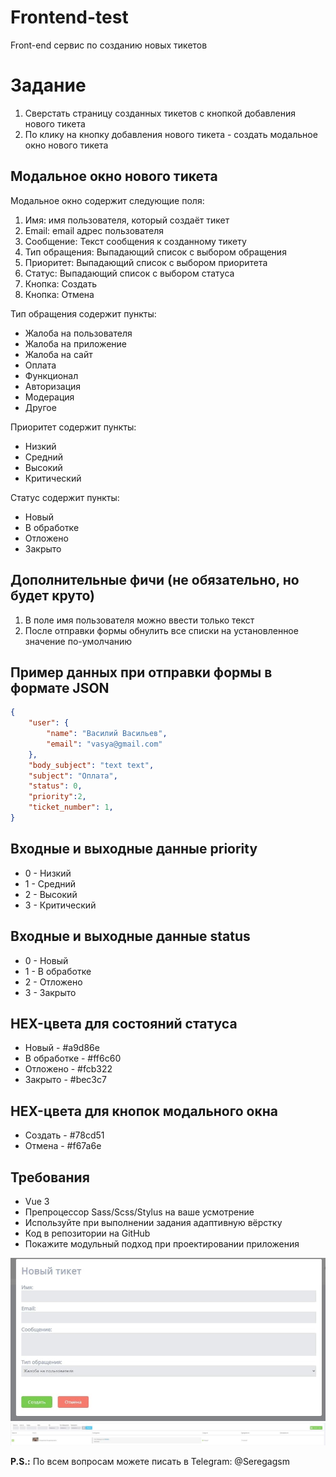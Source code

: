 # Frontend-test

Front-end сервис по созданию новых тикетов

# Задание

1) Сверстать страницу созданных тикетов с кнопкой добавления нового тикета
2) По клику на кнопку добавления нового тикета - создать модальное окно нового тикета

## Модальное окно нового тикета

Модальное окно содержит следующие поля:
1) Имя: имя пользователя, который создаёт тикет
2) Email: email адрес пользователя
3) Сообщение: Текст сообщения к созданному тикету
4) Тип обращения: Выпадающий список с выбором обращения
5) Приоритет: Выпадающий список с выбором приоритета
6) Статус: Выпадающий список с выбором статуса
7) Кнопка: Создать
8) Кнопка: Отмена

Тип обращения содержит пункты: 
* Жалоба на пользователя
* Жалоба на приложение
* Жалоба на сайт
* Оплата
* Функционал
* Авторизация
* Модерация
* Другое

Приоритет содержит пункты:
* Низкий
* Средний
* Высокий
* Критический

Статус содержит пункты:
* Новый
* В обработке
* Отложено
* Закрыто

## Дополнительные фичи (не обязательно, но будет круто)

1) В поле имя пользователя можно ввести только текст
2) После отправки формы обнулить все списки на установленное значение по-умолчанию

## Пример данных при отправки формы в формате JSON
```json
{   
    "user": {
        "name": "Василий Васильев",
        "email": "vasya@gmail.com"
    },
    "body_subject": "text text",
    "subject": "Оплата",
    "status": 0,
    "priority":2,
    "ticket_number": 1,
}
```
## Входные и выходные данные priority

* 0 - Низкий
* 1 - Средний
* 2 - Высокий
* 3 - Критический

## Входные и выходные данные status

* 0 - Новый
* 1 - В обработке
* 2 - Отложено
* 3 - Закрыто

## HEX-цвета для состояний статуса

* Новый - #a9d86e
* В обработке - #ff6c60
* Отложено - #fcb322
* Закрыто - #bec3c7

## HEX-цвета для кнопок модального окна

* Создать - #78cd51
* Отмена - #f67a6e

## Требования

* Vue 3
* Препроцессор Sass/Scss/Stylus на ваше усмотрение
* Используйте при выполнении задания адаптивную вёрстку
* Код в репозитории на GitHub
* Покажите модульный подход при проектировании приложения

![Макет модального окна](src/modal.jpg)
![Макет страницы вывода](src/view.jpg)

**P.S.:** По всем вопросам можете писать в Telegram: @Seregagsm